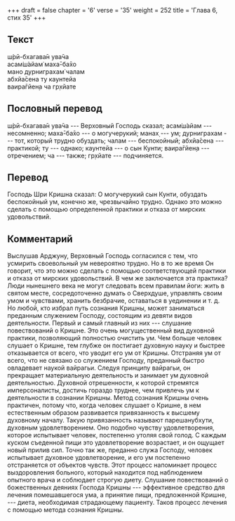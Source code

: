 +++
draft = false
chapter = '6'
verse = '35'
weight = 252
title = 'Глава 6, стих 35'
+++
## Текст

ш́рӣ-бхагава̄н ува̄ча  
асам̇ш́айам̇ маха̄-ба̄хо  
мано дурниграхам̇ чалам  
абхйа̄сена ту каунтейа  
ваира̄гйен̣а ча гр̣хйате

## Пословный перевод

ш́рӣ-бхагава̄н ува̄ча --- Верховный Господь сказал; асам̇ш́айам ---
несомненно; маха̄-ба̄хо --- о могучерукий; манах̣ --- ум; дурниграхам ---
тот, который трудно обуздать; чалам --- беспокойный; абхйа̄сена ---
практикой; ту --- однако; каунтейа --- о сын Кунти; ваира̄гйен̣а ---
отречением; ча --- также; гр̣хйате --- подчиняется.

## Перевод

Господь Шри Кришна сказал: О могучерукий сын Кунти, обуздать беспокойный
ум, конечно же, чрезвычайно трудно. Однако это можно сделать с помощью
определенной практики и отказа от мирских удовольствий.

## Комментарий

Выслушав Арджуну, Верховный Господь согласился с тем, что усмирить
своевольный ум невероятно трудно. Но в то же время Он говорит, что это
можно сделать с помощью соответствующей практики и отказа от мирских
удовольствий. В чем же заключается эта практика? Люди нынешнего века не
могут следовать всем правилам йоги: жить в святом месте, сосредоточенно
думать о Сверхдуше, управлять своим умом и чувствами, хранить безбрачие,
оставаться в уединении и т. д. Но любой, кто избрал путь сознания
Кришны, может заниматься преданным служением Господу, состоящим из
девяти видов деятельности. Первый и самый главный из них --- слушание
повествований о Кришне. Это очень могущественный вид духовной практики,
позволяющий полностью очистить ум. Чем больше человек слушает о Кришне,
тем глубже он постигает духовную науку и быстрее отказывается от всего,
что уводит его ум от Кришны. Отстраняя ум от всего, что не связано со
служением Господу, преданный быстро овладевает наукой вайрагьи. Следуя
принципу вайрагьи, он прекращает материальную деятельность и занимает ум
духовной деятельностью. Духовной отрешенности, к которой стремятся
имперсоналисты, достичь гораздо труднее, чем привлечь ум к деятельности
в сознании Кришны. Метод сознания Кришны очень практичен, потому что,
когда человек слушает о Кришне, в нем естественным образом развивается
привязанность к высшему духовному началу. Такую привязанность называют
парешанубхути, духовным удовлетворением. Оно подобно чувству
удовлетворения, которое испытывает человек, постепенно утоляя свой
голод. С каждым куском съеденной пищи это удовлетворение возрастает, и
он ощущает новый прилив сил. Точно так же, преданно служа Господу,
человек испытывает духовное удовлетворение, и его ум постепенно
отстраняется от объектов чувств. Этот процесс напоминает процесс
выздоровления больного, который находится под наблюдением опытного врача
и соблюдает строгую диету. Слушание повествований о божественных деяниях
Господа Кришны --- эффективное средство для лечения помешавшегося ума, а
принятие пищи, предложенной Кришне, --- диета, необходимая страдающему
пациенту. Таков процесс лечения с помощью метода сознания Кришны.
